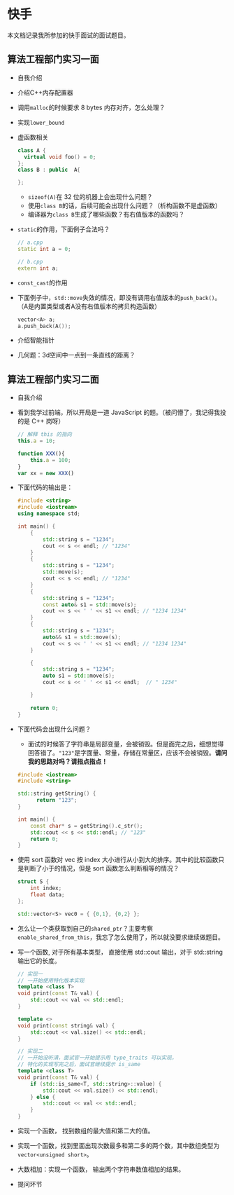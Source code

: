 # 快手

本文档记录我所参加的快手面试的面试题目。

## 算法工程部门实习一面

- 自我介绍

- 介绍C++内存配置器

- 调用`malloc`的时候要求 8 bytes 内存对齐，怎么处理？

- 实现`lower_bound`

- 虚函数相关

  ```c++
  class A {
  	virtual void foo() = 0;
  };
  class B : public  A{
  
  };
  ```

  - `sizeof(A)`在 32 位的机器上会出现什么问题？
  - 使用`class B`的话，后续可能会出现什么问题？（析构函数不是虚函数）
  - 编译器为`class B`生成了哪些函数？有右值版本的函数吗？

- `static`的作用，下面例子合法吗？

  ```c++
  // a.cpp
  static int a = 0;
  
  // b.cpp
  extern int a;
  ```

- `const_cast`的作用

- 下面例子中，`std::move`失效的情况，即没有调用右值版本的`push_back()`。（A是内置类型或者A没有右值版本的拷贝构造函数）

  ```c++
  vector<A> a;
  a.push_back(A());
  ```

- 介绍智能指针
- 几何题：3d空间中一点到一条直线的距离？

## 算法工程部门实习二面

- 自我介绍

- 看到我学过前端，所以开局是一道 JavaScript 的题。（被问懵了，我记得我投的是 C++ 岗呀）

  ```javascript
  // 解释 this 的指向
  this.a = 10;
  
  function XXX(){
      this.a = 100;
  }
  var xx = new XXX()
  ```
  
- 下面代码的输出是：

  ```c++
  #include <string>
  #include <iostream>
  using namespace std;
  
  int main() {
      {
          std::string s = "1234";
          cout << s << endl; // "1234"
      }
      {
          std::string s = "1234";
          std::move(s);
          cout << s << endl; // "1234"
      }
      {
          std::string s = "1234";
          const auto& s1 = std::move(s);
          cout << s << ' ' << s1 << endl; // "1234 1234"
      }
      {
          std::string s = "1234";
          auto&& s1 = std::move(s);
          cout << s << ' ' << s1 << endl; // "1234 1234"
      }
  
      {
          std::string s = "1234";
          auto s1 = std::move(s);
          cout << s << ' ' << s1 << endl;  // " 1234"
  
      }
    
      return 0;
  }
  ```

- 下面代码会出现什么问题？

  - 面试的时候答了字符串是局部变量，会被销毁。但是面完之后，细想觉得回答错了。`"123"`是字面量、常量，存储在常量区，应该不会被销毁。**请问我的思路对吗？请指点指点！**

  ```c++
  #include <iostream>
  #include <string>
  
  std::string getString() {
  		return "123";
  }
  
  int main() {
      const char* s = getString().c_str();
      std::cout << s << std::endl; // "123"
      return 0;
  }
  ```

- 使用 sort 函数对 vec 按 index 大小进行从小到大的排序。其中的比较函数只是判断了小于的情况，但是 sort 函数怎么判断相等的情况？

  ```c++
  struct S {
      int index;
      float data;
  };
  
  std::vector<S> vec0 = { {0,1}, {0,2} };
  ```

- 怎么让一个类获取到自己的`shared_ptr`？主要考察`enable_shared_from_this`，我忘了怎么使用了，所以就没要求继续做题目。

- 写一个函数, 对于所有基本类型， 直接使用 std::cout 输出，对于 std::string 输出它的长度。

  ```c++
  // 实现一
  // 一开始使用特化版本实现
  template <class T>
  void print(const T& val) {
      std::cout << val << std::endl;
  }
  
  template <>
  void print(const string& val) {
      std::cout << val.size() << std::endl;
  }
  
  // 实现二
  // 一开始没听清，面试官一开始提示用 type_traits 可以实现，
  // 特化的实现写完之后，面试官继续提示 is_same
  template <class T>
  void print(const T& val) {
      if (std::is_same<T, std::string>::value) {
          std::cout << val.size() << std::endl;
      } else {
          std::cout << val << std::endl;
      }
  }
  ```
  
- 实现一个函数， 找到数组的最大值和第二大的值。

- 实现一个函数，找到里面出现次数最多和第二多的两个数，其中数组类型为`vector<unsigned short>`。

- 大数相加：实现一个函数， 输出两个字符串数值相加的结果。

- 提问环节